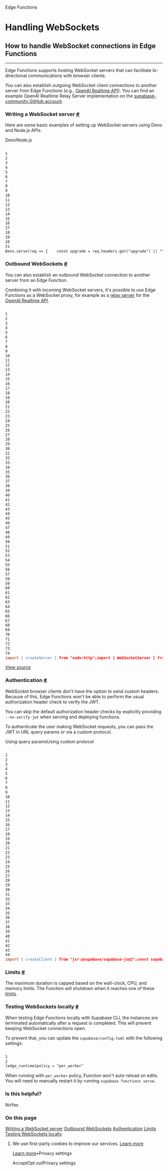 Edge Functions

# Handling WebSockets

## How to handle WebSocket connections in Edge Functions

* * *

Edge Functions supports hosting WebSocket servers that can facilitate bi-directional communications with browser clients.

You can also establish outgoing WebSocket client connections to another server from Edge Functions (e.g., [OpenAI Realtime API](https://platform.openai.com/docs/guides/realtime/overview)). You can find an example OpenAI Realtime Relay Server implementation on the [supabase-community GitHub account](https://github.com/supabase-community/openai-realtime-console?tab=readme-ov-file#using-supabase-edge-functions-as-a-relay-server).

### Writing a WebSocket server [\#](https://supabase.com/docs/guides/functions/websockets\#writing-a-websocket-server)

Here are some basic examples of setting up WebSocket servers using Deno and Node.js APIs.

DenoNode.js

```flex

1
2
3
4
5
6
7
8
9
10
11
12
13
14
15
16
17
18
19
20
21
Deno.serve(req => {    const upgrade = req.headers.get("upgrade") || "";    if (upgrade.toLowerCase() != "WebSocket") {        return new Response("request isn't trying to upgrade to WebSocket.", { status: 400 });    }    const { socket, response } = Deno.upgradeWebSocket(req);    socket.onopen = () => console.log("socket opened");    socket.onmessage = (e) => {        console.log("socket message:", e.data);        socket.send(new Date().toString());    };    socket.onerror = e => console.log("socket errored:", e.message);    socket.onclose = () => console.log("socket closed");    return response;});
```

### Outbound WebSockets [\#](https://supabase.com/docs/guides/functions/websockets\#outbound-websockets)

You can also establish an outbound WebSocket connection to another server from an Edge Function.

Combining it with incoming WebSocket servers, it's possible to use Edge Functions as a WebSocket proxy, for example as a [relay server](https://github.com/supabase-community/openai-realtime-console?tab=readme-ov-file#using-supabase-edge-functions-as-a-relay-server) for the [OpenAI Realtime API](https://platform.openai.com/docs/guides/realtime/overview).

```flex

1
2
3
4
5
6
7
8
9
10
11
12
13
14
15
16
17
18
19
20
21
22
23
24
25
26
27
28
29
30
31
32
33
34
35
36
37
38
39
40
41
42
43
44
45
46
47
48
49
50
51
52
53
54
55
56
57
58
59
60
61
62
63
64
65
66
67
68
69
70
71
72
73
74
import { createServer } from "node:http";import { WebSocketServer } from "npm:ws";import { RealtimeClient } from "https://raw.githubusercontent.com/openai/openai-realtime-api-beta/refs/heads/main/lib/client.js";// ...const OPENAI_API_KEY = Deno.env.get("OPENAI_API_KEY");const server = createServer();// Since we manually created the HTTP server,// turn on the noServer mode.const wss = new WebSocketServer({ noServer: true });wss.on("connection", async (ws) => {  console.log("socket opened");  if (!OPENAI_API_KEY) {    throw new Error("OPENAI_API_KEY is not set");  }  // Instantiate new client  console.log(`Connecting with key "${OPENAI_API_KEY.slice(0, 3)}..."`);  const client = new RealtimeClient({ apiKey: OPENAI_API_KEY });  // Relay: OpenAI Realtime API Event -> Browser Event  client.realtime.on("server.*", (event) => {    console.log(`Relaying "${event.type}" to Client`);    ws.send(JSON.stringify(event));  });  client.realtime.on("close", () => ws.close());  // Relay: Browser Event -> OpenAI Realtime API Event  // We need to queue data waiting for the OpenAI connection  const messageQueue = [];  const messageHandler = (data) => {    try {      const event = JSON.parse(data);      console.log(`Relaying "${event.type}" to OpenAI`);      client.realtime.send(event.type, event);    } catch (e) {      console.error(e.message);      console.log(`Error parsing event from client: ${data}`);    }  };  ws.on("message", (data) => {    if (!client.isConnected()) {      messageQueue.push(data);    } else {      messageHandler(data);    }  });  ws.on("close", () => client.disconnect());  // Connect to OpenAI Realtime API  try {    console.log(`Connecting to OpenAI...`);    await client.connect();  } catch (e) {    console.log(`Error connecting to OpenAI: ${e.message}`);    ws.close();    return;  }  console.log(`Connected to OpenAI successfully!`);  while (messageQueue.length) {    messageHandler(messageQueue.shift());  }});server.on("upgrade", (req, socket, head) => {  wss.handleUpgrade(req, socket, head, (ws) => {    wss.emit("connection", ws, req);  });});server.listen(8080);
```

[View source](https://github.com/supabase-community/openai-realtime-console/blob/0f93657a71670704fbf77c48cf54d6c9eb956698/supabase/functions/relay/index.ts)

### Authentication [\#](https://supabase.com/docs/guides/functions/websockets\#authentication)

WebSocket browser clients don't have the option to send custom headers. Because of this, Edge Functions won't be able to perform the usual authorization header check to verify the JWT.

You can skip the default authorization header checks by explicitly providing `--no-verify-jwt` when serving and deploying functions.

To authenticate the user making WebSocket requests, you can pass the JWT in URL query params or via a custom protocol.

Using query paramsUsing custom protocol

```flex

1
2
3
4
5
6
7
8
9
10
11
12
13
14
15
16
17
18
19
20
21
22
23
24
25
26
27
28
29
30
31
32
33
34
35
36
37
38
39
40
41
42
43
44
import { createClient } from "jsr:@supabase/supabase-js@2";const supabase = createClient(Deno.env.get("SUPABASE_URL"),Deno.env.get("SUPABASE_SERVICE_ROLE_KEY"),);Deno.serve(req => {const upgrade = req.headers.get("upgrade") || "";    if (upgrade.toLowerCase() != "WebSocket") {        return new Response("request isn't trying to upgrade to WebSocket.", { status: 400 });    }// Please be aware query params may be logged in some logging systems.const url = new URL(req.url);const jwt = url.searchParams.get("jwt");if (!jwt) {console.error("Auth token not provided");return new Response("Auth token not provided", { status: 403 });}const { error, data } = await supabase.auth.getUser(jwt);if (error) {console.error(error);return new Response("Invalid token provided", { status: 403 });}if (!data.user) {console.error("user is not authenticated");return new Response("User is not authenticated", { status: 403 });}    const { socket, response } = Deno.upgradeWebSocket(req);    socket.onopen = () => console.log("socket opened");    socket.onmessage = (e) => {        console.log("socket message:", e.data);        socket.send(new Date().toString());    };    socket.onerror = e => console.log("socket errored:", e.message);    socket.onclose = () => console.log("socket closed");    return response;});
```

### Limits [\#](https://supabase.com/docs/guides/functions/websockets\#limits)

The maximum duration is capped based on the wall-clock, CPU, and memory limits. The Function will shutdown when it reaches one of these [limits](https://supabase.com/docs/guides/functions/limits).

### Testing WebSockets locally [\#](https://supabase.com/docs/guides/functions/websockets\#testing-websockets-locally)

When testing Edge Functions locally with Supabase CLI, the instances are terminated automatically after a request is completed. This will prevent keeping WebSocket connections open.

To prevent that, you can update the `supabase/config.toml` with the following settings:

```flex

1
2
[edge_runtime]policy = "per_worker"
```

When running with `per_worker` policy, Function won't auto-reload on edits. You will need to manually restart it by running `supabase functions serve`.

### Is this helpful?

NoYes

### On this page

[Writing a WebSocket server](https://supabase.com/docs/guides/functions/websockets#writing-a-websocket-server) [Outbound WebSockets](https://supabase.com/docs/guides/functions/websockets#outbound-websockets) [Authentication](https://supabase.com/docs/guides/functions/websockets#authentication) [Limits](https://supabase.com/docs/guides/functions/websockets#limits) [Testing WebSockets locally](https://supabase.com/docs/guides/functions/websockets#testing-websockets-locally)

1. We use first-party cookies to improve our services. [Learn more](https://supabase.com/privacy#8-cookies-and-similar-technologies-used-on-our-european-services)



   [Learn more](https://supabase.com/privacy#8-cookies-and-similar-technologies-used-on-our-european-services)•Privacy settings





   AcceptOpt outPrivacy settings